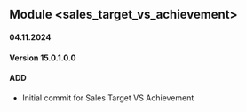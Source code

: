 ## Module <sales_target_vs_achievement>

#### 04.11.2024
#### Version 15.0.1.0.0
#### ADD

- Initial commit for Sales Target VS Achievement
